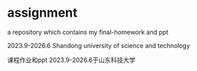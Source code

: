 # assignment
a repository which contains my final-homework and ppt

2023.9-2026.6 Shandong university of science and technology

课程作业和ppt
2023.9-2026.6于山东科技大学
